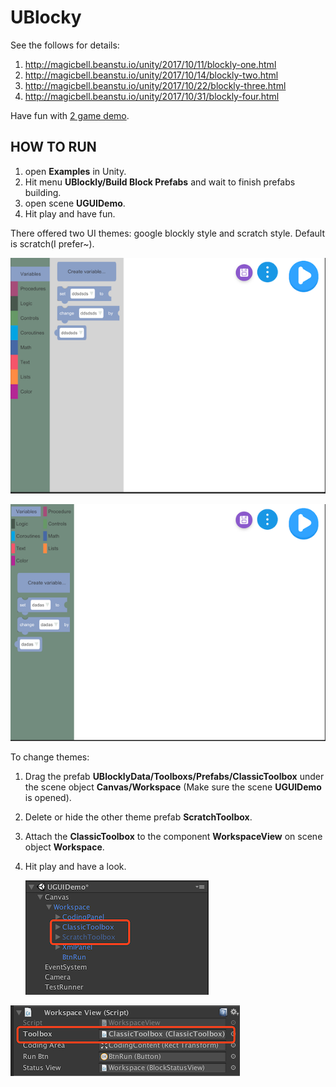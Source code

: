 # UBlocky

See the follows for details:

1. http://magicbell.beanstu.io/unity/2017/10/11/blockly-one.html
2. http://magicbell.beanstu.io/unity/2017/10/14/blockly-two.html
3. http://magicbell.beanstu.io/unity/2017/10/22/blockly-three.html
4. http://magicbell.beanstu.io/unity/2017/10/31/blockly-four.html


Have fun with [2 game demo](https://github.com/imagicbell/ublocklygame).

## HOW TO RUN

1. open **Examples** in Unity.
2. Hit menu **UBlockly/Build Block Prefabs** and wait to finish prefabs building.
3. open scene **UGUIDemo**.
4. Hit play and have fun. 

There offered two UI themes: google blockly style and scratch style. Default is scratch(I prefer~).

![](Doc/google_ui.png)

![](Doc/sratch_ui.png)

To change themes:

1. Drag the prefab **UBlocklyData/Toolboxs/Prefabs/ClassicToolbox** under the scene object **Canvas/Workspace** (Make sure the scene **UGUIDemo** is opened).

2. Delete or hide the other theme prefab **ScratchToolbox**.

3. Attach the **ClassicToolbox** to the component **WorkspaceView** on scene object **Workspace**.

4. Hit play and have a look.

   ![](Doc/changeui_1.png)

![](Doc/changeui_2.png)

